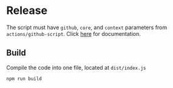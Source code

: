 # Release

The script must have `github`, `core`, and `context` parameters from `actions/github-script`. Click [here](https://github.com/actions/github-script) for documentation.

## Build

Compile the code into one file, located at `dist/index.js`

```
npm run build
```